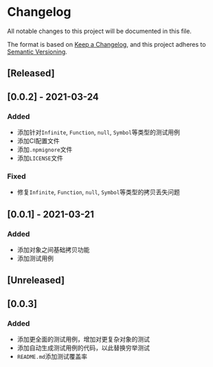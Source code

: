 # Changelog
All notable changes to this project will be documented in this file.

The format is based on [Keep a Changelog](https://keepachangelog.com/en/1.0.0/),
and this project adheres to [Semantic Versioning](https://semver.org/spec/v2.0.0.html).

## [Released]

## [0.0.2] - 2021-03-24

### Added

- 添加针对`Infinite`, `Function`, `null`, `Symbol`等类型的测试用例
- 添加CI配置文件
- 添加`.npmignore`文件
- 添加`LICENSE`文件
 
### Fixed

- 修复`Infinite`, `Function`, `null`, `Symbol`等类型的拷贝丢失问题
  
## [0.0.1] - 2021-03-21

### Added

- 添加对象之间基础拷贝功能
- 添加测试用例


## [Unreleased]

## [0.0.3]

### Added

- 添加更全面的测试用例，增加对更复杂对象的测试
- 添加自动生成测试用例的代码，以此替换穷举测试
- `README.md`添加测试覆盖率

